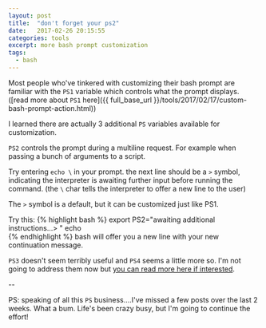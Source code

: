 ```yaml
---
layout: post
title:  "don't forget your ps2"
date:   2017-02-26 20:15:55
categories: tools
excerpt: more bash prompt customization
tags:
  - bash
---
```


Most people who've tinkered with customizing their bash prompt are familiar with the `PS1` variable which controls what the prompt displays. ([read more about `PS1` here]({{ full_base_url }}/tools/2017/02/17/custom-bash-prompt-action.html))

I learned there are actually 3 additional `PS` variables available for customization.

`PS2` controls the prompt during a multiline request.  For example when passing a bunch of arguments to a script.

Try entering `echo \` in your prompt.  the next line should be a `>` symbol, indicating the interpreter is awaiting further input before running the command.  (the `\` char tells the interpreter to offer a new line to the user)

The `>` symbol is a default, but it can be customized just like PS1.

Try this:
{% highlight bash %}
export PS2="awaiting additional instructions...> "
echo \
{% endhighlight %}
bash will offer you a new line with your new continuation message.

`PS3` doesn't seem terribly useful and `PS4` seems a little more so.  I'm not going to address them now but [you can read more here if interested](http://www.thegeekstuff.com/2008/09/bash-shell-take-control-of-ps1-ps2-ps3-ps4-and-prompt_command/).

--

PS: speaking of all this `PS` business....I've missed a few posts over the last 2 weeks.  What a bum.  Life's been crazy busy, but I'm going to continue the effort!
